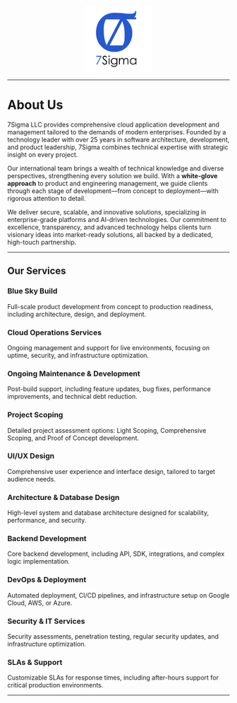 <div align="center" style="mb-1">
    <img src="./assets/logo.png" alt="Logo" width="150px"/>
</div>

---
# About Us

7Sigma LLC provides comprehensive cloud application development and management tailored to the demands of modern enterprises. Founded by a technology leader with over 25 years in software architecture, development, and product leadership, 7Sigma combines technical expertise with strategic insight on every project.

Our international team brings a wealth of technical knowledge and diverse perspectives, strengthening every solution we build. With a **white-glove approach** to product and engineering management, we guide clients through each stage of development—from concept to deployment—with rigorous attention to detail.

We deliver secure, scalable, and innovative solutions, specializing in enterprise-grade platforms and AI-driven technologies. Our commitment to excellence, transparency, and advanced technology helps clients turn visionary ideas into market-ready solutions, all backed by a dedicated, high-touch partnership.

---

## Our Services

### Blue Sky Build
Full-scale product development from concept to production readiness, including architecture, design, and deployment.

### Cloud Operations Services
Ongoing management and support for live environments, focusing on uptime, security, and infrastructure optimization.

### Ongoing Maintenance & Development
Post-build support, including feature updates, bug fixes, performance improvements, and technical debt reduction.

### Project Scoping
Detailed project assessment options: Light Scoping, Comprehensive Scoping, and Proof of Concept development.

### UI/UX Design
Comprehensive user experience and interface design, tailored to target audience needs.

### Architecture & Database Design
High-level system and database architecture designed for scalability, performance, and security.

### Backend Development
Core backend development, including API, SDK, integrations, and complex logic implementation.

### DevOps & Deployment
Automated deployment, CI/CD pipelines, and infrastructure setup on Google Cloud, AWS, or Azure.

### Security & IT Services
Security assessments, penetration testing, regular security updates, and infrastructure optimization.

### SLAs & Support
Customizable SLAs for response times, including after-hours support for critical production environments.

---
